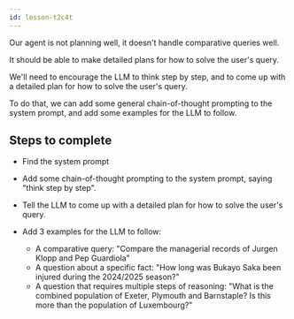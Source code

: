 ```yaml
---
id: lesson-t2c4t
---
```


Our agent is not planning well, it doesn't handle comparative queries well.

It should be able to make detailed plans for how to solve the user's query.

We'll need to encourage the LLM to think step by step, and to come up with a detailed plan for how to solve the user's query.

To do that, we can add some general chain-of-thought prompting to the system prompt, and add some examples for the LLM to follow.

## Steps to complete

- Find the system prompt

- Add some chain-of-thought prompting to the system prompt, saying "think step by step".

- Tell the LLM to come up with a detailed plan for how to solve the user's query.

- Add 3 examples for the LLM to follow:

  - A comparative query: "Compare the managerial records of Jurgen Klopp and Pep Guardiola"
  - A question about a specific fact: "How long was Bukayo Saka been injured during the 2024/2025 season?"
  - A question that requires multiple steps of reasoning: "What is the combined population of Exeter, Plymouth and Barnstaple? Is this more than the population of Luxembourg?"
